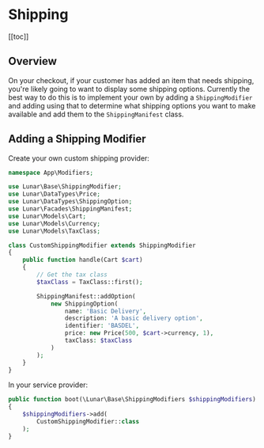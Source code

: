 # Shipping

[[toc]]

## Overview

On your checkout, if your customer has added an item that needs shipping, you're likely going to want to display some shipping options. Currently the best way to do this is to implement your own by adding a `ShippingModifier` and adding using that to determine what shipping options you want to make available and add them to the `ShippingManifest` class.

## Adding a Shipping Modifier

Create your own custom shipping provider:

```php
namespace App\Modifiers;

use Lunar\Base\ShippingModifier;
use Lunar\DataTypes\Price;
use Lunar\DataTypes\ShippingOption;
use Lunar\Facades\ShippingManifest;
use Lunar\Models\Cart;
use Lunar\Models\Currency;
use Lunar\Models\TaxClass;

class CustomShippingModifier extends ShippingModifier
{
    public function handle(Cart $cart)
    {
        // Get the tax class
        $taxClass = TaxClass::first();

        ShippingManifest::addOption(
            new ShippingOption(
                name: 'Basic Delivery',
                description: 'A basic delivery option',
                identifier: 'BASDEL',
                price: new Price(500, $cart->currency, 1),
                taxClass: $taxClass
            )
        );
    }
}

```

In your service provider:

```php
public function boot(\Lunar\Base\ShippingModifiers $shippingModifiers)
{
    $shippingModifiers->add(
        CustomShippingModifier::class
    );
}
```
